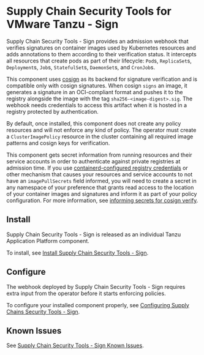 # Supply Chain Security Tools for VMware Tanzu - Sign

Supply Chain Security Tools - Sign provides an admission webhook that verifies
signatures on container images used by Kubernetes resources and adds annotations
to them according to their verification status. It intercepts all resources that
create pods as part of their lifecycle: `Pod`s, `ReplicaSet`s, `Deployment`s,
`Job`s, `StatefulSet`s, `DaemonSet`s, and `CronJob`s.

This component uses [cosign](https://github.com/sigstore/cosign#cosign) as its
backend for signature verification and is compatible only with cosign signatures.
When cosign `signs` an image, it generates a signature in an OCI-compliant
format and pushes it to the registry alongside the image with the tag
`sha256-<image-digest>.sig`. The webhook needs credentials to access this
artifact when it is hosted in a registry protected by authentication.

By default, once installed, this component does not create any policy resources
and will not enforce any kind of policy.
The operator must create a `ClusterImagePolicy` resource in the cluster
containing all required image patterns and cosign keys for verification.

This component gets secret information from running resources and their service
accounts in order to authenticate against private registries at admission time.
If you use [containerd-configured registry credentials](https://github.com/containerd/containerd/blob/main/docs/cri/registry.md#configure-registry-credentials)
or other mechanism that causes your resources and service accounts to not have an
`imagePullSecrets` field informed, you will need to create a secret in any
namespace of your preference that grants read access to the location of your
container images and signatures and inform it as part of your policy
configuration. For more information, see
[informing secrets for cosign verify](configuring.md#inform-secrets).

## Install

Supply Chain Security Tools - Sign is released as an individual Tanzu Application
Platform component.

To install, see [Install Supply Chain Security Tools - Sign](../install-components.md#install-scst-sign).

## Configure

The webhook deployed by Supply Chain Security Tools - Sign requires extra input
from the operator before it starts enforcing policies.

To configure your installed component properly, see
[Configuring Supply Chains Security Tools - Sign](configuring.md).

## Known Issues

See [Supply Chain Security Tools - Sign Known Issues](known_issues.md).

